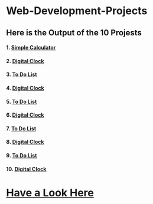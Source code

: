 # Web-Development-Projects 
## Here is the Output of the 10 Projests

#### 1. [Simple Calculator](https://ashutosh-pmishra.github.io/Web-Development-Project/1-Simple_Calculator/)
#### 2. [Digital Clock]()
#### 3. [To Do List]()
#### 4. [Digital Clock]()
#### 5. [To Do List]()
#### 6. [Digital Clock]()
#### 7. [To Do List]()
#### 8. [Digital Clock]()
#### 9. [To Do List]()
#### 10. [Digital Clock]()

# [Have a Look Here](https://www.youtube.com/c/SimplifiedLearner)
